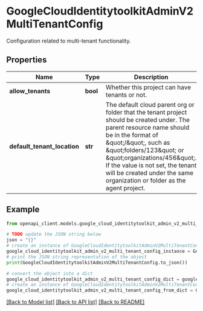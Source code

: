 # GoogleCloudIdentitytoolkitAdminV2MultiTenantConfig

Configuration related to multi-tenant functionality.

## Properties

Name | Type | Description | Notes
------------ | ------------- | ------------- | -------------
**allow_tenants** | **bool** | Whether this project can have tenants or not. | [optional] 
**default_tenant_location** | **str** | The default cloud parent org or folder that the tenant project should be created under. The parent resource name should be in the format of \&quot;/\&quot;, such as \&quot;folders/123\&quot; or \&quot;organizations/456\&quot;. If the value is not set, the tenant will be created under the same organization or folder as the agent project. | [optional] 

## Example

```python
from openapi_client.models.google_cloud_identitytoolkit_admin_v2_multi_tenant_config import GoogleCloudIdentitytoolkitAdminV2MultiTenantConfig

# TODO update the JSON string below
json = "{}"
# create an instance of GoogleCloudIdentitytoolkitAdminV2MultiTenantConfig from a JSON string
google_cloud_identitytoolkit_admin_v2_multi_tenant_config_instance = GoogleCloudIdentitytoolkitAdminV2MultiTenantConfig.from_json(json)
# print the JSON string representation of the object
print(GoogleCloudIdentitytoolkitAdminV2MultiTenantConfig.to_json())

# convert the object into a dict
google_cloud_identitytoolkit_admin_v2_multi_tenant_config_dict = google_cloud_identitytoolkit_admin_v2_multi_tenant_config_instance.to_dict()
# create an instance of GoogleCloudIdentitytoolkitAdminV2MultiTenantConfig from a dict
google_cloud_identitytoolkit_admin_v2_multi_tenant_config_from_dict = GoogleCloudIdentitytoolkitAdminV2MultiTenantConfig.from_dict(google_cloud_identitytoolkit_admin_v2_multi_tenant_config_dict)
```
[[Back to Model list]](../README.md#documentation-for-models) [[Back to API list]](../README.md#documentation-for-api-endpoints) [[Back to README]](../README.md)



